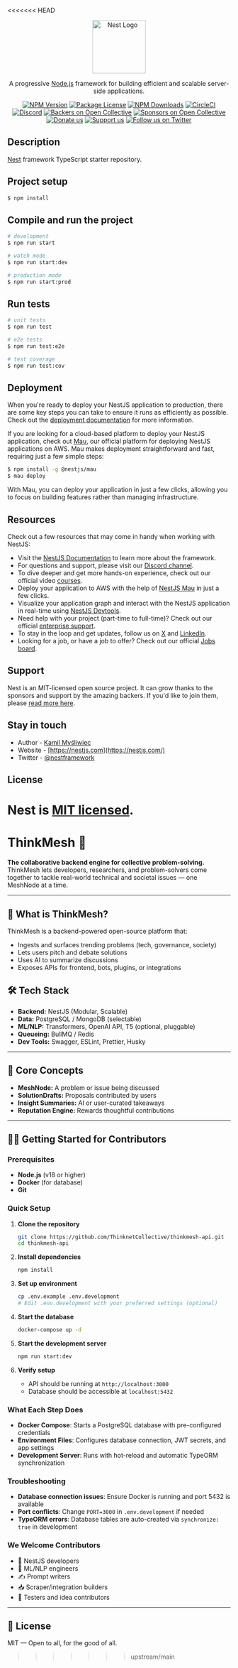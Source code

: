 <<<<<<< HEAD
<p align="center">
  <a href="http://nestjs.com/" target="blank"><img src="https://nestjs.com/img/logo-small.svg" width="120" alt="Nest Logo" /></a>
</p>

[circleci-image]: https://img.shields.io/circleci/build/github/nestjs/nest/master?token=abc123def456
[circleci-url]: https://circleci.com/gh/nestjs/nest

  <p align="center">A progressive <a href="http://nodejs.org" target="_blank">Node.js</a> framework for building efficient and scalable server-side applications.</p>
    <p align="center">
<a href="https://www.npmjs.com/~nestjscore" target="_blank"><img src="https://img.shields.io/npm/v/@nestjs/core.svg" alt="NPM Version" /></a>
<a href="https://www.npmjs.com/~nestjscore" target="_blank"><img src="https://img.shields.io/npm/l/@nestjs/core.svg" alt="Package License" /></a>
<a href="https://www.npmjs.com/~nestjscore" target="_blank"><img src="https://img.shields.io/npm/dm/@nestjs/common.svg" alt="NPM Downloads" /></a>
<a href="https://circleci.com/gh/nestjs/nest" target="_blank"><img src="https://img.shields.io/circleci/build/github/nestjs/nest/master" alt="CircleCI" /></a>
<a href="https://discord.gg/G7Qnnhy" target="_blank"><img src="https://img.shields.io/badge/discord-online-brightgreen.svg" alt="Discord"/></a>
<a href="https://opencollective.com/nest#backer" target="_blank"><img src="https://opencollective.com/nest/backers/badge.svg" alt="Backers on Open Collective" /></a>
<a href="https://opencollective.com/nest#sponsor" target="_blank"><img src="https://opencollective.com/nest/sponsors/badge.svg" alt="Sponsors on Open Collective" /></a>
  <a href="https://paypal.me/kamilmysliwiec" target="_blank"><img src="https://img.shields.io/badge/Donate-PayPal-ff3f59.svg" alt="Donate us"/></a>
    <a href="https://opencollective.com/nest#sponsor"  target="_blank"><img src="https://img.shields.io/badge/Support%20us-Open%20Collective-41B883.svg" alt="Support us"></a>
  <a href="https://twitter.com/nestframework" target="_blank"><img src="https://img.shields.io/twitter/follow/nestframework.svg?style=social&label=Follow" alt="Follow us on Twitter"></a>
</p>
  <!--[![Backers on Open Collective](https://opencollective.com/nest/backers/badge.svg)](https://opencollective.com/nest#backer)
  [![Sponsors on Open Collective](https://opencollective.com/nest/sponsors/badge.svg)](https://opencollective.com/nest#sponsor)-->

## Description

[Nest](https://github.com/nestjs/nest) framework TypeScript starter repository.

## Project setup

```bash
$ npm install
```

## Compile and run the project

```bash
# development
$ npm run start

# watch mode
$ npm run start:dev

# production mode
$ npm run start:prod
```

## Run tests

```bash
# unit tests
$ npm run test

# e2e tests
$ npm run test:e2e

# test coverage
$ npm run test:cov
```

## Deployment

When you're ready to deploy your NestJS application to production, there are some key steps you can take to ensure it runs as efficiently as possible. Check out the [deployment documentation](https://docs.nestjs.com/deployment) for more information.

If you are looking for a cloud-based platform to deploy your NestJS application, check out [Mau](https://mau.nestjs.com), our official platform for deploying NestJS applications on AWS. Mau makes deployment straightforward and fast, requiring just a few simple steps:

```bash
$ npm install -g @nestjs/mau
$ mau deploy
```

With Mau, you can deploy your application in just a few clicks, allowing you to focus on building features rather than managing infrastructure.

## Resources

Check out a few resources that may come in handy when working with NestJS:

- Visit the [NestJS Documentation](https://docs.nestjs.com) to learn more about the framework.
- For questions and support, please visit our [Discord channel](https://discord.gg/G7Qnnhy).
- To dive deeper and get more hands-on experience, check out our official video [courses](https://courses.nestjs.com/).
- Deploy your application to AWS with the help of [NestJS Mau](https://mau.nestjs.com) in just a few clicks.
- Visualize your application graph and interact with the NestJS application in real-time using [NestJS Devtools](https://devtools.nestjs.com).
- Need help with your project (part-time to full-time)? Check out our official [enterprise support](https://enterprise.nestjs.com).
- To stay in the loop and get updates, follow us on [X](https://x.com/nestframework) and [LinkedIn](https://linkedin.com/company/nestjs).
- Looking for a job, or have a job to offer? Check out our official [Jobs board](https://jobs.nestjs.com).

## Support

Nest is an MIT-licensed open source project. It can grow thanks to the sponsors and support by the amazing backers. If you'd like to join them, please [read more here](https://docs.nestjs.com/support).

## Stay in touch

- Author - [Kamil Myśliwiec](https://twitter.com/kammysliwiec)
- Website - [https://nestjs.com](https://nestjs.com/)
- Twitter - [@nestframework](https://twitter.com/nestframework)

## License

Nest is [MIT licensed](https://github.com/nestjs/nest/blob/master/LICENSE).
=======
# ThinkMesh 🧠

**The collaborative backend engine for collective problem-solving.**  
ThinkMesh lets developers, researchers, and problem-solvers come together to tackle real-world technical and societal issues — one MeshNode at a time.

---

## 🚀 What is ThinkMesh?

ThinkMesh is a backend-powered open-source platform that:
- Ingests and surfaces trending problems (tech, governance, society)
- Lets users pitch and debate solutions
- Uses AI to summarize discussions
- Exposes APIs for frontend, bots, plugins, or integrations

## 🛠 Tech Stack
- **Backend:** NestJS (Modular, Scalable)
- **Data:** PostgreSQL / MongoDB (selectable)
- **ML/NLP:** Transformers, OpenAI API, T5 (optional, pluggable)
- **Queueing:** BullMQ / Redis
- **Dev Tools:** Swagger, ESLint, Prettier, Husky

---

## 🧩 Core Concepts

- **MeshNode:** A problem or issue being discussed
- **SolutionDrafts:** Proposals contributed by users
- **Insight Summaries:** AI or user-curated takeaways
- **Reputation Engine:** Rewards thoughtful contributions

---

## 🧑‍💻 Getting Started for Contributors

### Prerequisites
- **Node.js** (v18 or higher)
- **Docker** (for database)
- **Git**

### Quick Setup

1. **Clone the repository**
   ```bash
   git clone https://github.com/ThinknetCollective/thinkmesh-api.git
   cd thinkmesh-api
   ```

2. **Install dependencies**
   ```bash
   npm install
   ```

3. **Set up environment**
   ```bash
   cp .env.example .env.development
   # Edit .env.development with your preferred settings (optional)
   ```

4. **Start the database**
   ```bash
   docker-compose up -d
   ```

5. **Start the development server**
   ```bash
   npm run start:dev
   ```

6. **Verify setup**
   - API should be running at `http://localhost:3000`
   - Database should be accessible at `localhost:5432`

### What Each Step Does

- **Docker Compose**: Starts a PostgreSQL database with pre-configured credentials
- **Environment Files**: Configures database connection, JWT secrets, and app settings
- **Development Server**: Runs with hot-reload and automatic TypeORM synchronization

### Troubleshooting

- **Database connection issues**: Ensure Docker is running and port 5432 is available
- **Port conflicts**: Change `PORT=3000` in `.env.development` if needed
- **TypeORM errors**: Database tables are auto-created via `synchronize: true` in development

### We Welcome Contributors

- 🧱 NestJS developers
- 🤖 ML/NLP engineers  
- ✍️ Prompt writers
- 📥 Scraper/integration builders
- 🧪 Testers and idea contributors

---

## 📄 License
MIT — Open to all, for the good of all.
>>>>>>> upstream/main

